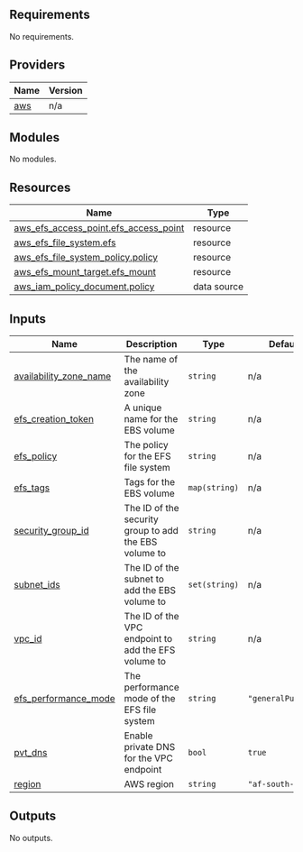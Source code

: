 ## Requirements

No requirements.

## Providers

| Name | Version |
|------|---------|
| <a name="provider_aws"></a> [aws](#provider\_aws) | n/a |

## Modules

No modules.

## Resources

| Name | Type |
|------|------|
| [aws_efs_access_point.efs_access_point](https://registry.terraform.io/providers/hashicorp/aws/latest/docs/resources/efs_access_point) | resource |
| [aws_efs_file_system.efs](https://registry.terraform.io/providers/hashicorp/aws/latest/docs/resources/efs_file_system) | resource |
| [aws_efs_file_system_policy.policy](https://registry.terraform.io/providers/hashicorp/aws/latest/docs/resources/efs_file_system_policy) | resource |
| [aws_efs_mount_target.efs_mount](https://registry.terraform.io/providers/hashicorp/aws/latest/docs/resources/efs_mount_target) | resource |
| [aws_iam_policy_document.policy](https://registry.terraform.io/providers/hashicorp/aws/latest/docs/data-sources/iam_policy_document) | data source |

## Inputs

| Name | Description | Type | Default | Required |
|------|-------------|------|---------|:--------:|
| <a name="input_availability_zone_name"></a> [availability\_zone\_name](#input\_availability\_zone\_name) | The name of the availability zone | `string` | n/a | yes |
| <a name="input_efs_creation_token"></a> [efs\_creation\_token](#input\_efs\_creation\_token) | A unique name for the EBS volume | `string` | n/a | yes |
| <a name="input_efs_policy"></a> [efs\_policy](#input\_efs\_policy) | The policy for the EFS file system | `string` | n/a | yes |
| <a name="input_efs_tags"></a> [efs\_tags](#input\_efs\_tags) | Tags for the EBS volume | `map(string)` | n/a | yes |
| <a name="input_security_group_id"></a> [security\_group\_id](#input\_security\_group\_id) | The ID of the security group to add the EBS volume to | `string` | n/a | yes |
| <a name="input_subnet_ids"></a> [subnet\_ids](#input\_subnet\_ids) | The ID of the subnet to add the EBS volume to | `set(string)` | n/a | yes |
| <a name="input_vpc_id"></a> [vpc\_id](#input\_vpc\_id) | The ID of the VPC endpoint to add the EFS volume to | `string` | n/a | yes |
| <a name="input_efs_performance_mode"></a> [efs\_performance\_mode](#input\_efs\_performance\_mode) | The performance mode of the EFS file system | `string` | `"generalPurpose"` | no |
| <a name="input_pvt_dns"></a> [pvt\_dns](#input\_pvt\_dns) | Enable private DNS for the VPC endpoint | `bool` | `true` | no |
| <a name="input_region"></a> [region](#input\_region) | AWS region | `string` | `"af-south-1"` | no |

## Outputs

No outputs.
